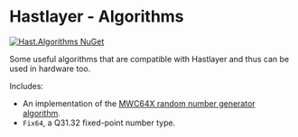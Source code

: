 # Hastlayer - Algorithms

[![Hast.Algorithms NuGet](https://img.shields.io/nuget/v/Hast.Algorithms?label=Hast.Algorithms)](https://www.nuget.org/packages/Hast.Algorithms/)

Some useful algorithms that are compatible with Hastlayer and thus can be used in hardware too.

Includes:

- An implementation of the [MWC64X random number generator algorithm](http://cas.ee.ic.ac.uk/people/dt10/research/rngs-gpu-mwc64x.htm).
- `Fix64`, a Q31.32 fixed-point number type.

